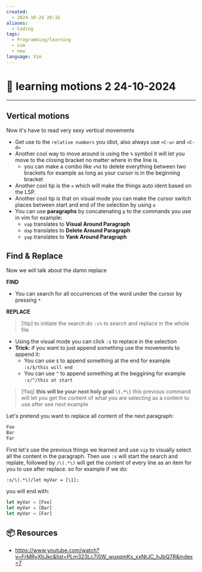 ```yaml
---
created:
  - 2024-10-24 20:16
aliases:
  - Coding
tags:
  - Programming/learning
  - vim
  - new
language: Vim
---
```

# 📃 learning motions 2  24-10-2024

---
## Vertical motions

Now it's have to read very sexy vertical movements

- Get use to the `relative numbers` you idiot, also always use `<C-u>` and `<C-d>`
- Another cool way to move around is using the `%` symbol it will let you move to the closing bracket no matter where in the line is.
    - you can make a combo like `v%d` to delete everything between two brackets for example as long as your cursor is in the beginning bracket
- Another cool tip is the `=` which will make the things auto ident based on the LSP.
- Another cool tip is that on visual mode you can make the cursor switch places between start and end of the selection by using `o`
- You can use **paragraphs** by concatenating `p` to the commands you use in vim for example:
    - `vap` translates to **Visual Around Paragraph**
    - `dap` translates to **Delete Around Paragraph**
    - `yap` translates to **Yank Around Paragraph**

## Find & Replace
Now we will talk about the damn replace

**FIND**
- You can search for all occurrences of the word under the cursor by pressing `*`

**REPLACE**

>[!tip] to initiate the search do `:s%` to search and replace in the whole file

- Using the visual mode you can click `:s` to replace in the selection
- **Trick:** if you want to just append something use the movements to append it:
    - You can use `$` to append something at the end for example `:s/$/this will end`
    - You can use `^` to append something at the beggining for example `:s/^/this at start`
    
>[!faq] **this will be your next holy grail `\(.*\)`**
> this previous command will let you get the content of what you are selecting as a content to use after see next example

Let's pretend you want to replace all content of the next paragraph:
```bash
Foo
Bar
Far
```

First let's use the previous things we learned and use `vip` to visually select all the content in the paragraph.
Then use `:s` will start the search and replate, followed by `/\(.*\)` will get the content of every line as an item for you to use after replace. so for example if we do:

```vim
:s/\(.*\)/let myVar = [\1];
```

you will end with:

```js
let myVar = [Foo]
let myVar = [Bar]
let myVar = [Far]
```

## 📦 Resources
- https://www.youtube.com/watch?v=FrMRyXtiJkc&list=PLm323Lc7iSW_wuxqmKx_xxNtJC_hJbQ7R&index=7